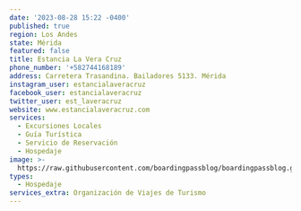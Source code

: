 ```yaml
---
date: '2023-08-28 15:22 -0400'
published: true
region: Los Andes
state: Mérida
featured: false
title: Estancia La Vera Cruz
phone_number: '+582744168189'
address: Carretera Trasandina. Bailadores 5133. Mérida
instagram_user: estancialaveracruz
facebook_user: estancialaveracruz
twitter_user: est_laveracruz
website: www.estancialaveracruz.com
services:
  - Excursiones Locales
  - Guía Turística
  - Servicio de Reservación
  - Hospedaje
image: >-
  https://raw.githubusercontent.com/boardingpassblog/boardingpassblog.github.io/main/assets/images/Estancia-La-VeraCruz-Logo.jpg
types:
  - Hospedaje
services_extra: Organización de Viajes de Turismo
---
```

